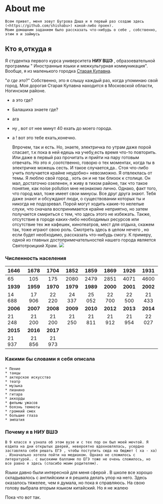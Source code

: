 # About me

    Всем привет, меня зовут Бугрова Даша и я первый раз создаю здесь (<https://github.com/shishabu>) какой-либо проект. 
    Моим домашним заданием было рассказать что-нибудь о себе , собственно, этим я и займусь

## Кто я,откуда я 

Я студентка первого курса университета **НИУ ВШЭ** , образоевательной программы " Иностранные языки и межкультурная коммуникация". Вообще, я из маленького городка [Старая Купавна](https://ru.wikipedia.org/wiki/%D0%A1%D1%82%D0%B0%D1%80%D0%B0%D1%8F_%D0%9A%D1%83%D0%BF%D0%B0%D0%B2%D0%BD%D0%B0).

"*а где это*?"
Собственно, это я слышу каждый раз, когда упоминаю свой город. Моя дорогая Старая Купавна находится в Московской области, Ногинском районе. 
- а это где? 
- Балашиха знаете где? 
- ага
- ну , вот от нее минут 40 ехать до моего города. 
- а ! вот это тебе ехать,конечно. 

    Впрочем, так и есть. Но, знаете, электричка по утрам даже порой спасает, т.к пока в ней едешь на учебу,есть время что-то повторить. Или даже в первый раз прочитать и прийти на пару готовым отвечать. Но это я ,соотственно, говорю о тех моментах, когда ты в электричке можешь сесть. И такое случается,да.. Стоя что-либо учить получается крайне неудобно= невозможно. Я отвлеклась от темы. 
Я люблю свой город , хоть он и не так близок к столице. Он мал, достаточно озеленен, я живу в тихом районе, так что такое понятие, как noise pollution мне незнакомо лично. Однако, факт того, что город мал, тоже имеет свои минусы. Все друг друга знают. Тебя даже знают и обсуждают люди, о существовании которых ты и никогда не подозревал. Порой могут ходить какие-то нелепые слухи, что сначала воспринимается крайне неприятно, но затем получается смириться с тем, что здесь этого не избежать. Также, отсутствие в городе каких-либо необходимых ресурсов или отсутствие тех же кафешек, кинотеатров, мест для отдыха, скажем так, тоже играют свою роль. Смотреть здесь в целом нечего , но если будет необходимо, рассказать что-нибудь смогу. К примеру, одной из главных достопримечательностей нашего города является Святотроицкий Храм. 
![](https://upload.wikimedia.org/wikipedia/commons/c/c9/Oldkupavna-church.jpg)

### Численность населения 
1646|1678|1704|1852|1859|1869|1926|1931
:---|:---:|:---:|:---:|:---:|:---:|:---:|:---:
65  | 105| 175  |2080 | 2479| 2851| 4071| 4600
**1939**|**1959**|**1970**|**1979**|**1989**|**2000**|**2001**|**2002**
14 688 |17 906|22 220|24 337|25 052| 22 700| 22 500| 21 433
**2006**|**2007**|**2008**|**2009**|**2010**|**2012**|**2013**|**2014**
21 248| 21 200| 21 200| 21 250| 21 811| 21 912| 21 954| 22 027
**2015**|**2016**|**2017**
21 937|21 856| 21 973

### Какими бы словами я себя описала 

    * Пение
    * танцы
    * актерское искусство
    * театр
    * музыка 
    * пианино
    * гитара
    * аккорды
    * фильмы ужасов 
    * боязнь темноты
    * громкий смех 
    * большие глаза 
    * эмпатия 

### Почему  я в НИУ ВШЭ  

    В 9 классе я узнала об этом вузе и с тех пор он был моей мечтой. Я ездила на дни открытых дверей, невероятно вдохновлялась, усердно заставляла себя решать ЕГЭ , чтобы поступить сюда на бюджет ( ха - ха) . Изначально хотела пойти на медиаком. Однако не сложилось с литературой.. с высокими баллами по ЕГЭ тоже не очень сложилось, но все равно я здесь (спасибо моим родителям). 
Языки давно были интересной для меня сферой . В школе все хорошо складывалось с английским и я решила делать упор на него. 
Здесь оказалось тяжелее, чем я думала, но пока я справляюсь. На свою голову выбрала вторым языком китайский. Но я не жалею 

Пока что вот так. 

